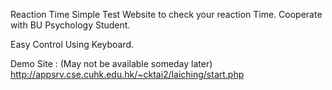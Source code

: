 Reaction Time Simple Test
Website to check your reaction Time.
Cooperate with BU Psychology Student.

Easy Control Using Keyboard.

Demo Site : (May not be available someday later)
http://appsrv.cse.cuhk.edu.hk/~cktai2/laiching/start.php
